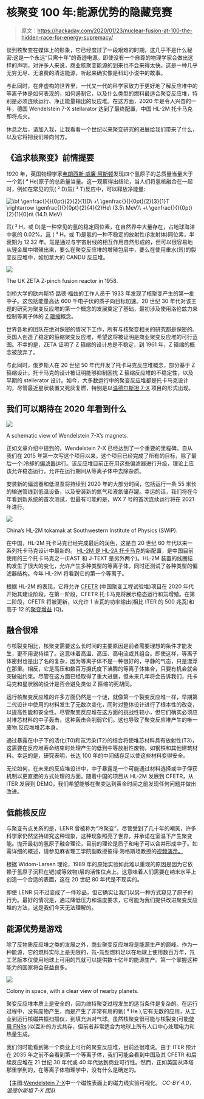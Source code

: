 # 核聚变 100 年:能源优势的隐藏竞赛

> 原文：<https://hackaday.com/2020/01/23/nuclear-fusion-at-100-the-hidden-race-for-energy-supremacy/>

谈到核聚变在媒体上的形象，它已经度过了一段艰难的时期，这几乎不是什么秘密:这是一个永远“只需十年”的奇迹电源。即使没有一个自尊的物理学家会做出这样的声明，对许多人来说，商业核聚变能源的到来也不会来得太快。这是一种几乎无穷无尽、无浪费的清洁能源，听起来确实像是科幻小说中的故事。

与此同时，在非虚构的世界里，一代又一代的科学家致力于更好地了解反应堆中的等离子体是如何表现的，如何遏制它，以及什么类型的燃料最适合聚变反应堆，特别是必须连续运行、净正能量输出的反应堆。在这方面，2020 年是令人兴奋的一年，德国 Wendelstein 7-X stellarator 达到了最终配置，中国 HL-2M 托卡马克即将点火。

休息之后，请加入我，让我看看一个世纪以来聚变研究的进展给我们带来了什么，以及它将把我们带向何方。

## 《追求核聚变》前情提要

1920 年，英国物理学家[弗朗西斯·威廉·阿斯顿](https://en.wikipedia.org/wiki/Francis_William_Aston)发现四个氢原子的总质量当量大于一个氦( ⁴ He)原子的总质量当量。这一观察得出结论，当人们将氢核融合在一起时，例如在常见的氘( ² D)氚( ³ T)反应中，可以释放净能量:

![\bf \genfrac{}{}{0pt}{2}{2}{1}D\ +\ \genfrac{}{}{0pt}{2}{3}{1}T \rightarrow \genfrac{}{}{0pt}{2}{4}{2}He\ (3.5\ MeV)\ +\ \genfrac{}{}{0pt}{2}{1}{0}n\ (14.1\ MeV)](img/23572fc08780a13a4936a7ffc43eb451.png)

氘( ² H，或 D)是一种常见的氢的稳定同位素，在自然界中大量存在，占地球海洋中氢的 0.02%。[氚](https://en.wikipedia.org/wiki/Tritium) ( ³ H，或 T)是氢的一种不稳定的放射性(β发射体)同位素，半衰期为 12.32 年。氚是通过与宇宙射线的相互作用自然形成的，但可以很容易地从锂金属中增殖出来，要么在聚变反应堆的增殖包层中，要么在使用重水(氘)的裂变反应堆中，如加拿大的 CANDU 反应堆。

[![](img/b569ad7d4236a5b6d68d74c645bbfb7b.png)](https://hackaday.com/wp-content/uploads/2020/01/UK-zeta-z-reactor-1958.jpg)

The UK ZETA Z-pinch fusion reactor in 1958.

剑桥大学的欧内斯特·路德·福兹的工作人员于 1933 年发现了核聚变产生的第一批中子。这包括能量高达 600 千电子伏的质子向目标加速。20 世纪 30 年代对该主题的研究为聚变反应堆的第一个概念的发展奠定了基础，最初涉及使用洛伦兹力来控制等离子体的 [Z 箍缩](https://en.wikipedia.org/wiki/Z-pinch)概念。

世界各地的团队在绝对保密的情况下工作，所有与核聚变相关的研究都是保密的。英国人创造了稳定的箍缩聚变反应堆，希望这将被证明是商业聚变反应堆的可行蓝图。不幸的是，ZETA 证明了 Z 箍缩的设计总是不稳定，到 1961 年，Z 箍缩的概念被放弃了。

与此同时，俄罗斯人在 20 世纪 50 年代开发了托卡马克反应堆概念，部分基于 Z 箍缩设计。托卡马克的设计被证明能够抑制困扰 Z 箍缩反应堆的不稳定性，以及早期的 stellerator 设计。如今，大多数运行中的聚变反应堆都是托卡马克设计的，尽管最近星状装置又死灰复燃，特别是以[温德尔斯坦 7-X](https://en.wikipedia.org/wiki/Wendelstein_7-X) 项目的形式出现。

## 我们可以期待在 2020 年看到什么

[![](img/ded04554d6a8f574f83329bb0add46fc.png)](https://hackaday.com/wp-content/uploads/2020/01/01zjn6bb.bmp)

A schematic view of Wendelstein 7-X’s magnets.

正如文章介绍中提到的，Wendelstein 7-X 已经达到了一个重要的里程碑。自从我们在 2015 年第一次写这个项目以来，这个项目已经完成了所有的目标，除了最后一个:冷却的[偏滤器](https://en.wikipedia.org/wiki/Divertor)运行。该反应堆目前正在用这些偏滤器进行升级，理论上应该允许稳态运行，允许在运行期间从等离子体中去除杂质。

安装新的偏滤器和低温泵将持续到 2020 年的大部分时间，包括运行一条 55 米长的输送管线到低温设备，以及安装新的氦气和液氮储存罐。幸运的话，我们将在今年看到新系统的首次测试，但最有可能的是，WX 7 号的首次连续运行将在 2021 年进行。

[![](img/505143337fb93bc6a55ebd9576397938.png)](https://hackaday.com/wp-content/uploads/2020/01/71mdev81.bmp)

China’s HL-2M tokamak at Southwestern Institute of Physics (SWIP).

在中国，HL-2M 托卡马克已经完成最后的润色，这是自 20 世纪 60 年代以来一系列托卡马克设计中最新的。 [HL-2M 是 HL-2A 托卡马克](https://iopscience.iop.org/article/10.1088/1741-4326/ab4c65/pdf)的新配置，是中国目前使用的三个托卡马克之一(EAST 和 J-TEXT 是另外两个)。HL-2M 装置的线圈结构发生了很大的变化，允许产生多种类型的等离子体，同时还测试了各种类型的偏滤器结构。今年 HL-2M 将看到它的第一个等离子。

根据 HL-2M 的表现，它将允许 [CFETR](https://en.wikipedia.org/wiki/China_Fusion_Engineering_Test_Reactor) (中国聚变工程试验堆)项目在 2020 年代开始其建设阶段。在第一阶段，CFETR 托卡马克将展示稳态运行和氚增殖。在第二阶段，CFETR 将被更新，以允许 1 吉瓦的功率输出(相比 ITER 的 500 兆瓦)和高于 12 的[聚变增益](https://en.wikipedia.org/wiki/Fusion_gain) (Q)。

## 融合很难

与核裂变相比，核聚变需要这么长时间的主要原因是前者需要理想的条件才能发生，更不用说持续了。这意味着高温、高压、高电流或其组合。即使这样，等离子体密封也是出了名的复杂，因为等离子体不是一种很好的，平静的气态，只是漂浮在那里。相反，它是高压和数百万摄氏度下沸腾的等离子体集合，只要有机会就会突破磁约束。尽管在这方面已经取得了重大进展，但未来几年将会告诉我们，托卡马克和星状器的设计是否会避免类似 Z 箍缩的死胡同。

运行核聚变反应堆的许多方面仍然是一个谜，就像第一个裂变反应堆一样，早期第二代设计中使用的材料发生了无数次变化，同时对整体设计进行了根本性的改变，以提高性能和安全性。尽管聚变反应堆在这方面的挑战性较小，但它们确实必须应对堆芯材料的中子轰击，这种轰击会削弱它们。这也导致了聚变反应堆产生的唯一废物:反应堆堆芯本身。

通过暴露在中子下的活化(T0)和氚污染(T2)的结合将使堆芯材料具有放射性(T3)，这需要在反应堆寿命结束时处理产生的低到中等放射性废物，如钢铁和其他建筑材料。幸运的是，研究表明，长达 100 年的中间储存足以使这些材料变得安全。

无论如何，在未来的反应堆设计中，中子暴露是一个可能通过材料选择或中子俘获机制以更直接的方式处理的方面。随着中国的项目从 HL-2M 发展到 CFETR，从 ITER 发展到 DEMO，我们希望能够在聚变达到黄金时间之前发现任何问题并做出改进。

## 低能核反应

与聚变有点关系的是，LENR 曾被称为“冷聚变”。尽管受到了几十年的嘲笑，许多科学家仍然坚持研究这种现象，这种现象照亮了世界，并承诺在室温下产生聚变能。抛开最初的氢原子融合理论，目前的理论是质子和电子可以合并形成中子。如需详细的概述，请参见麻省理工学院副教授彼得·海格斯坦教授的[视频演示。](https://www.youtube.com/watch?v=CiNDqaFPO4A)

根据 Widom-Larsen 理论，1989 年的原始实验如此难以重现的原因是因为它依赖于氢原子沉积在钯(或等效物)层的活性位点上。这意味着人们需要在纳米水平上创造一个合适的表面，这在 20 世纪 80 年代是不现实的。

即使 LENR 只不过变成了一件珍品，但它确实让我们以另一种方式窥见了原子的行为。最好的情况是，通过降低压力和温度要求，它可能为我们提供改进聚变反应堆的方法，这是我们今天无法理解的。

## 能源优势是游戏

除了反物质反应堆之类的发展之外，商业聚变反应堆将是能源生产的巅峰。作为一种能源，它的燃料实际上是无限的，氘-氚型燃料足以在地球上使用数百万年，氘工艺版本仅使用地球上可用的氘就可以提供数十亿年的能源生产。第一个掌握这种能力的国家将会获益良多。

[![](img/f322b2ef072012bd36074b6bfca36264.png)](https://hackaday.com/wp-content/uploads/2019/08/Spacecolony3.jpeg)

Colony in space, with a clear view of nearby planets.

聚变反应堆本质上是安全的，因为维持聚变过程发生的适当条件是复杂的。在运行过程中，没有废物产生，而是产生了非常有用的氦( ⁴ He ),它有无数的应用，从工业到运行核磁共振扫描仪，到填充派对气球。虽然核聚变很可能与核裂变(可能[使用 FNRs](https://hackaday.com/2019/10/08/the-long-history-of-fast-reactors-and-the-promise-of-a-closed-fuel-cycle/) )以互补的方式共存，但前者非常适合为地球上所有人口中心处理电力和热量生成。

我们何时能看到第一个商业上可行的聚变反应堆，目前还很难说。由于 ITER 预计在 2035 年之前不会看到第一个等离子体，我们可能会看到中国及其 CFETR 和后续反应堆在 21 世纪 30 年代或 40 年代达到商业可行性。然而，正如英国从泽塔那里学到的，在等离子体物理学中，没有什么是确定的。

【主图:[Wendelstein 7-X](https://commons.wikimedia.org/wiki/File:Wendelstein_7-X_experimental_field_line_visualization.jpg)中一个磁性表面上的磁力线实验可视化。 *CC-BY 4.0，温德尔斯坦 7-X 团队*